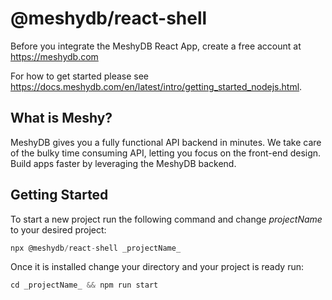 # @meshydb/react-shell

Before you integrate the MeshyDB React App, create a free account at https://meshydb.com

For how to get started please see https://docs.meshydb.com/en/latest/intro/getting_started_nodejs.html.

## What is Meshy? 
MeshyDB gives you a fully functional API backend in minutes. We take care of the bulky time consuming API, letting you focus on the front-end design. Build apps faster by leveraging the MeshyDB backend.

## Getting Started
To start a new project run the following command and change _projectName_ to your desired project:

```javascript
npx @meshydb/react-shell _projectName_
```

Once it is installed change your directory and your project is ready run:
```javascript
cd _projectName_ && npm run start
```